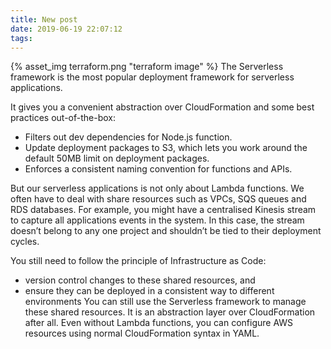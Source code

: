 ```yaml
---
title: New post
date: 2019-06-19 22:07:12
tags:
---
```

{% asset_img terraform.png "terraform image" %}
The Serverless framework is the most popular deployment framework for serverless applications. 
<!-- more -->
It gives you a convenient abstraction over CloudFormation and some best practices out-of-the-box:
* Filters out dev dependencies for Node.js function.
* Update deployment packages to S3, which lets you work around the default 50MB limit on deployment packages.
* Enforces a consistent naming convention for functions and APIs.

But our serverless applications is not only about Lambda functions. We often have to deal with share resources such as VPCs, SQS queues and RDS databases. For example, you might have a centralised Kinesis stream to capture all applications events in the system. In this case, the stream doesn’t belong to any one project and shouldn’t be tied to their deployment cycles.

You still need to follow the principle of Infrastructure as Code:
* version control changes to these shared resources, and
* ensure they can be deployed in a consistent way to different environments
You can still use the Serverless framework to manage these shared resources. It is an abstraction layer over CloudFormation after all. Even without Lambda functions, you can configure AWS resources using normal CloudFormation syntax in YAML.